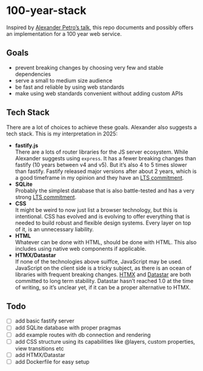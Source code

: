 # 100-year-stack

Inspired by [Alexander Petro’s talk](https://www.youtube.com/watch?v=lASLZ9TgXyc), this repo documents and possibly offers an implementation for a 100 year web service.

## Goals

- prevent breaking changes by choosing very few and stable dependencies
- serve a small to medium size audience
- be fast and reliable by using web standards
- make using web standards convenient without adding custom APIs

## Tech Stack

There are a lot of choices to achieve these goals. Alexander also suggests a tech stack. This is my interpretation in 2025:

- **fastify.js**<br>
  There are a lots of router libraries for the JS server ecosystem. While Alexander suggests using `express`. It has a fewer breaking changes than fastify (10 years between v4 and v5). But it’s also 4 to 5 times slower than fastify. Fastify released major versions after about 2 years, which is a good timeframe in my opinion and they have an [LTS commitment](https://fastify.dev/docs/latest/Reference/LTS/).
- **SQLite**<br>
  Probably the simplest database that is also battle-tested and has a very strong [LTS commitment](https://sqlite.org/lts.html).
- **CSS**<br>
  It might be weird to now just list a browser technology, but this is intentional. CSS has evolved and is evolving to offer everything that is needed to build robust and flexible design systems. Every layer on top of it, is an unnecessary liability.
- **HTML**<br>
  Whatever can be done with HTML, should be done with HTML. This also includes using native web components if applicable.
- **HTMX/Datastar**<br>
  If none of the technologies above suiffce, JavaScript may be used. JavaScript on the client side is a tricky subject, as there is an ocean of libraries with frequent breaking changes. [HTMX](https://htmx.org/essays/future/) and [Datastar](https://data-star.dev/essays/the_road_to_v1) are both committed to long term stability. Datastar hasn’t reached 1.0 at the time of writing, so it’s unclear yet, if it can be a proper alternative to HTMX.

## Todo

- [ ] add basic fastify server
- [ ] add SQLite database with proper pragmas
- [ ] add example routes with db connection and rendering
- [ ] add CSS structure using its capabilities like @layers, custom properties, view transitions etc
- [ ] add HTMX/Datastar
- [ ] add Dockerfile for easy setup
